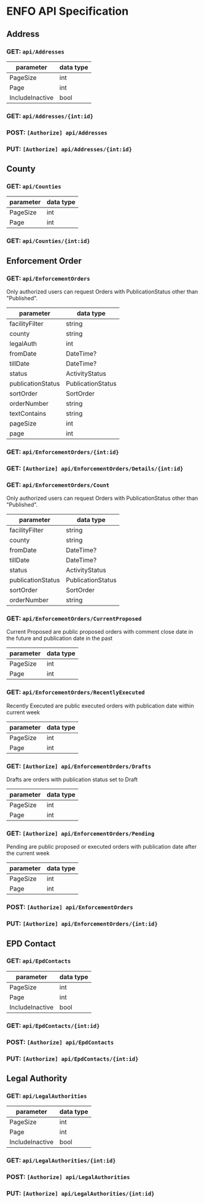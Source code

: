 # ENFO API Specification

## Address

### GET: `api/Addresses`

| parameter       | data type |
|-----------------|-----------|
| PageSize        | int       |
| Page            | int       |
| IncludeInactive | bool      |

### GET: `api/Addresses/{int:id}`

### POST: `[Authorize] api/Addresses`

### PUT: `[Authorize] api/Addresses/{int:id}`

## County

### GET: `api/Counties`

| parameter | data type |
|-----------|-----------|
| PageSize  | int       |
| Page      | int       |

### GET: `api/Counties/{int:id}`

## Enforcement Order

### GET: `api/EnforcementOrders`

Only authorized users can request Orders with PublicationStatus other than "Published".

| parameter         | data type         |
|-------------------|-------------------|
| facilityFilter    | string            |
| county            | string            |
| legalAuth         | int               |
| fromDate          | DateTime?         |
| tillDate          | DateTime?         |
| status            | ActivityStatus    |
| publicationStatus | PublicationStatus |
| sortOrder         | SortOrder         |
| orderNumber       | string            |
| textContains      | string            |
| pageSize          | int               |
| page              | int               |

### GET: `api/EnforcementOrders/{int:id}`

### GET: `[Authorize] api/EnforcementOrders/Details/{int:id}`

### GET: `api/EnforcementOrders/Count`

Only authorized users can request Orders with PublicationStatus other than "Published".

| parameter         | data type         |
|-------------------|-------------------|
| facilityFilter    | string            |
| county            | string            |
| fromDate          | DateTime?         |
| tillDate          | DateTime?         |
| status            | ActivityStatus    |
| publicationStatus | PublicationStatus |
| sortOrder         | SortOrder         |
| orderNumber       | string            |

### GET: `api/EnforcementOrders/CurrentProposed`

Current Proposed are public proposed orders with comment close date in the future and publication date in the past

| parameter | data type |
|-----------|-----------|
| PageSize  | int       |
| Page      | int       |

### GET: `api/EnforcementOrders/RecentlyExecuted`

Recently Executed are public executed orders with publication date within current week

| parameter | data type |
|-----------|-----------|
| PageSize  | int       |
| Page      | int       |

### GET: `[Authorize] api/EnforcementOrders/Drafts`

Drafts are orders with publication status set to Draft

| parameter | data type |
|-----------|-----------|
| PageSize  | int       |
| Page      | int       |

### GET: `[Authorize] api/EnforcementOrders/Pending`

Pending are public proposed or executed orders with publication date after the current week

| parameter | data type |
|-----------|-----------|
| PageSize  | int       |
| Page      | int       |

### POST: `[Authorize] api/EnforcementOrders`

### PUT: `[Authorize] api/EnforcementOrders/{int:id}`

## EPD Contact

### GET: `api/EpdContacts`

| parameter       | data type |
|-----------------|-----------|
| PageSize        | int       |
| Page            | int       |
| IncludeInactive | bool      |

### GET: `api/EpdContacts/{int:id}`

### POST: `[Authorize] api/EpdContacts`

### PUT: `[Authorize] api/EpdContacts/{int:id}`

## Legal Authority

### GET: `api/LegalAuthorities`

| parameter       | data type |
|-----------------|-----------|
| PageSize        | int       |
| Page            | int       |
| IncludeInactive | bool      |

### GET: `api/LegalAuthorities/{int:id}`

### POST: `[Authorize] api/LegalAuthorities`

### PUT: `[Authorize] api/LegalAuthorities/{int:id}`
